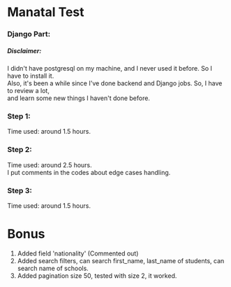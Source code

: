 # Manatal Test

### Django Part:

##### Disclaimer:     
I didn't have postgresql on my machine, and I never used it before. 
So I have to install it.     
Also, it's been a while since I've done backend and Django jobs. So, I have to review a lot,       
and learn some new things I haven't done before. 



### Step 1: 
Time used: around 1.5 hours.

### Step 2: 
Time used: around 2.5 hours.      
I put comments in the codes about edge cases handling.     


### Step 3: 
Time used: around 1.5 hours.

# Bonus
1. Added field 'nationality'  (Commented out)
2. Added search filters, can search first_name, last_name of students, can search name of schools.
3. Added pagination size 50, tested with size 2, it worked. 